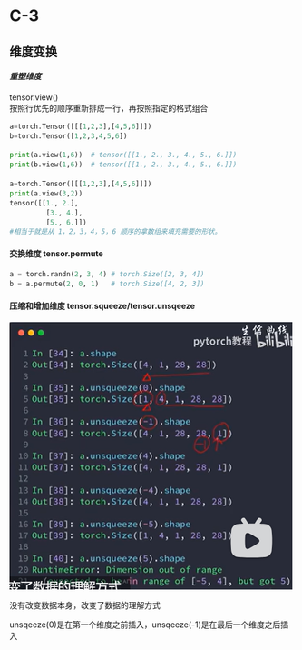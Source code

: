 # C-3
## 维度变换

#### *重塑维度*

tensor.view()   
按照行优先的顺序重新排成一行，再按照指定的格式组合   
```python
a=torch.Tensor([[[1,2,3],[4,5,6]]])
b=torch.Tensor([1,2,3,4,5,6])

print(a.view(1,6))  # tensor([[1., 2., 3., 4., 5., 6.]]) 
print(b.view(1,6))  # tensor([[1., 2., 3., 4., 5., 6.]]) 

a=torch.Tensor([[[1,2,3],[4,5,6]]])
print(a.view(3,2)) 
tensor([[1., 2.],
         [3., 4.],
         [5., 6.]])  
#相当于就是从 1，2，3，4，5，6 顺序的拿数组来填充需要的形状。
```

#### 交换维度 tensor.permute

```python
a = torch.randn(2, 3, 4) # torch.Size([2, 3, 4])
b = a.permute(2, 0, 1)   # torch.Size([4, 2, 3])
```

#### 压缩和增加维度 tensor.squeeze/tensor.unsqeeze

![](./picture/1716371506013.png)  

没有改变数据本身，改变了数据的理解方式

unsqeeze(0)是在第一个维度之前插入，unsqeeze(-1)是在最后一个维度之后插入    




